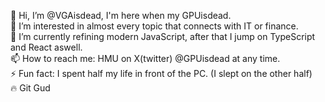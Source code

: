 👋 Hi, I’m @VGAisdead, I'm here when my GPUisdead.<br/>
👀 I’m interested in almost every topic that connects with IT or finance.<br/>
🌱 I’m currently refining modern JavaScript, after that I jump on TypeScript and React aswell.<br/>
📫 How to reach me: HMU on X(twitter) @GPUisdead at any time.<br/>
⚡ Fun fact: I spent half my life in front of the PC. (I slept on the other half)<br/>
🔥 Git Gud
